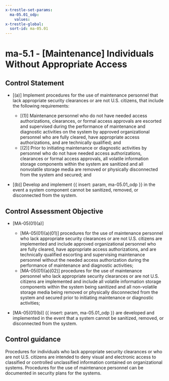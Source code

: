 ```yaml
---
x-trestle-set-params:
  ma-05.01_odp:
    values:
x-trestle-global:
  sort-id: ma-05.01
---
```


# ma-5.1 - \[Maintenance\] Individuals Without Appropriate Access

## Control Statement

- \[(a)\] Implement procedures for the use of maintenance personnel that lack appropriate security clearances or are not U.S. citizens, that include the following requirements:

  - \[(1)\] Maintenance personnel who do not have needed access authorizations, clearances, or formal access approvals are escorted and supervised during the performance of maintenance and diagnostic activities on the system by approved organizational personnel who are fully cleared, have appropriate access authorizations, and are technically qualified; and
  - \[(2)\] Prior to initiating maintenance or diagnostic activities by personnel who do not have needed access authorizations, clearances or formal access approvals, all volatile information storage components within the system are sanitized and all nonvolatile storage media are removed or physically disconnected from the system and secured; and

- \[(b)\] Develop and implement {{ insert: param, ma-05.01_odp }} in the event a system component cannot be sanitized, removed, or disconnected from the system.

## Control Assessment Objective

- \[MA-05(01)(a)\]

  - \[MA-05(01)(a)(01)\] procedures for the use of maintenance personnel who lack appropriate security clearances or are not U.S. citizens are implemented and include approved organizational personnel who are fully cleared, have appropriate access authorizations, and are technically qualified escorting and supervising maintenance personnel without the needed access authorization during the performance of maintenance and diagnostic activities;
  - \[MA-05(01)(a)(02)\] procedures for the use of maintenance personnel who lack appropriate security clearances or are not U.S. citizens are implemented and include all volatile information storage components within the system being sanitized and all non-volatile storage media being removed or physically disconnected from the system and secured prior to initiating maintenance or diagnostic activities;

- \[MA-05(01)(b)\] {{ insert: param, ma-05.01_odp }} are developed and implemented in the event that a system cannot be sanitized, removed, or disconnected from the system.

## Control guidance

Procedures for individuals who lack appropriate security clearances or who are not U.S. citizens are intended to deny visual and electronic access to classified or controlled unclassified information contained on organizational systems. Procedures for the use of maintenance personnel can be documented in security plans for the systems.
